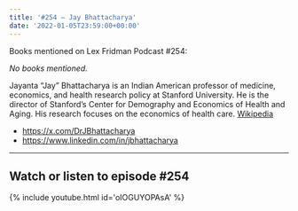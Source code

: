 ```yaml
---
title: '#254 – Jay Bhattacharya'
date: '2022-01-05T23:59:00+00:00'
---
```


Books mentioned on Lex Fridman Podcast #254:

*No books mentioned.*

Jayanta “Jay” Bhattacharya is an Indian American professor of medicine, economics, and health research policy at Stanford University. He is the director of Stanford’s Center for Demography and Economics of Health and Aging. His research focuses on the economics of health care. <a href="https://en.wikipedia.org/wiki/Jay_Bhattacharya" target="_blank">Wikipedia</a>

- <a href="https://x.com/DrJBhattacharya" target="_blank">https://x.com/DrJBhattacharya</a>
- <a href="https://www.linkedin.com/in/jbhattacharya" target="_blank">https://www.linkedin.com/in/jbhattacharya</a>

- - - - - -

## Watch or listen to episode #254

{% include youtube.html id='oIOGUYOPAsA' %}